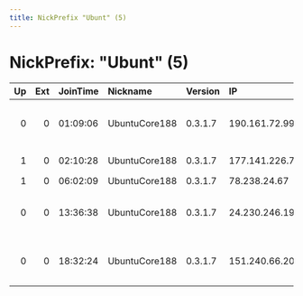 ```yaml
---
title: NickPrefix "Ubunt" (5)
---
```


# NickPrefix: "Ubunt" (5)

|   Up |   Ext | JoinTime   | Nickname      | Version   | IP             | AS                        | CC   |   ORp |   Dirp | OS    | Contact   |   eFamMembers |
|-----:|------:|:-----------|:--------------|:----------|:---------------|:--------------------------|:-----|------:|-------:|:------|:----------|--------------:|
|    0 |     0 | 01:09:06   | UbuntuCore188 | 0.3.1.7   | 190.161.72.99  | VTR BANDA ANCHA S.A.      | cl   | 46655 |      0 | Linux | None      |             1 |
|    1 |     0 | 02:10:28   | UbuntuCore188 | 0.3.1.7   | 177.141.226.72 | CLARO S.A.                | br   | 40049 |      0 | Linux | None      |             1 |
|    1 |     0 | 06:02:09   | UbuntuCore188 | 0.3.1.7   | 78.238.24.67   | Free SAS                  | fr   | 45219 |      0 | Linux | None      |             1 |
|    0 |     0 | 13:36:38   | UbuntuCore188 | 0.3.1.7   | 24.230.246.191 | Cogeco Cable Holdings Inc | ca   | 42573 |      0 | Linux | None      |             1 |
|    0 |     0 | 18:32:24   | UbuntuCore188 | 0.3.1.7   | 151.240.66.204 | Aria Shatel Company Ltd   | ir   | 34376 |      0 | Linux | None      |             1 |
